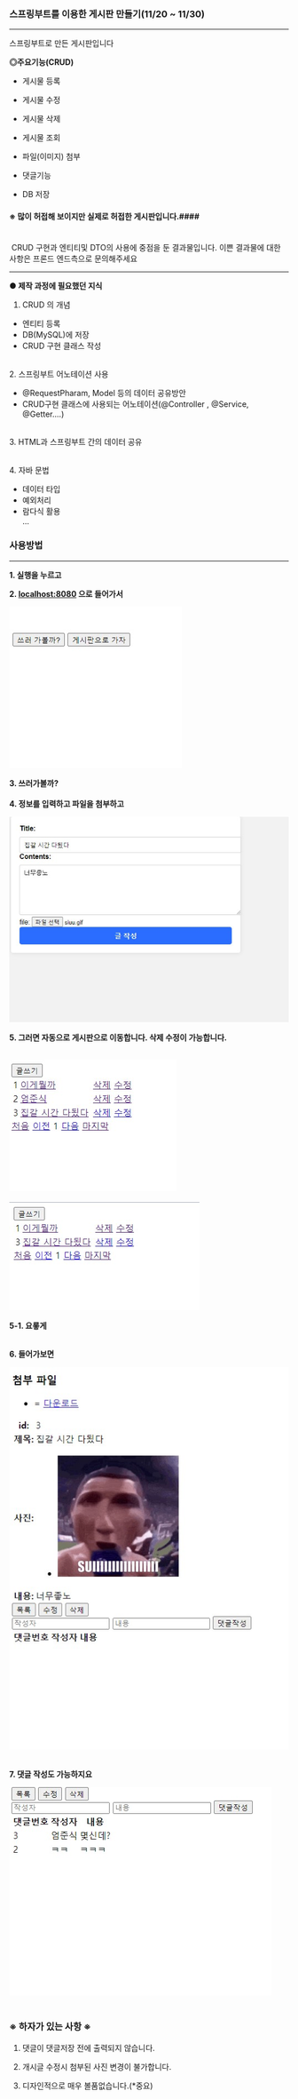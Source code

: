 ### 스프링부트를 이용한 게시판 만들기(11/20 ~ 11/30)

---

스프링부트로 만든 게시판입니다

__◎주요기능(CRUD)__
- 게시물 등록
- 게시물 수정
- 게시물 삭제
- 게시물 조회

- 파일(이미지) 첨부
- 댓글기능
- DB 저장


#### ※ 많이 허접해 보이지만 실제로 허접한 게시판입니다.####

<br> &nbsp;CRUD 구현과 엔티티및 DTO의 사용에 중점을 둔 결과물입니다.
이쁜 결과물에 대한 사항은 프론드 엔드측으로 문의해주세요


----
__● 제작 과정에 필요했던 지식__

1. CRUD 의 개념

 - 엔티티 등록
 - DB(MySQL)에 저장
 - CRUD 구현 클래스 작성

<br>2. 스프링부트 어노테이션 사용
  - @RequestPharam, Model 등의 데이터 공유방안
  - CRUD구현 클래스에 사용되는 어노테이션(@Controller , @Service, @Getter....)

<br> 3. HTML과 스프링부트 간의 데이터 공유

<br> 4. 자바 문법
 - 데이터 타입
 - 예외처리
 - 람다식 활용
 <br>...


### __사용방법__
---

__1. 실행을 누르고__

__2. [localhost:8080](http://localhost:8080/) 으로 들어가서__

<div class="test_image">
  <img src="./imgs/1.jpg">
</div>

__3. 쓰러가볼까?__<br>
<br>
__4. 정보를 입력하고 파일을 첨부하고__<br>

<div class="test_image">
  <img src="./imgs/2.jpg">
</div>

__5. 그러면 자동으로 게시판으로 이동합니다. 삭제 수정이 가능합니다.__<br>

<br>
<div class="test_image">
  <img src="./imgs/3.jpg">
</div><br>

<div class="test_image">
  <img src="./imgs/6.jpg">
</div>

__5-1. 요롷게__

<br>__6. 들어가보면__

<div class="test_image">
  <img src="./imgs/4.jpg">
</div> <br>

__7. 댓글 작성도 가능하지요__

<div class="test_image">
  <img src="./imgs/5.jpg">
</div> <br>


### ※ 하자가 있는 사항 ※ <br>


1. 댓글이 댓글저장 전에 출력되지 않습니다.

2. 개시글 수정시 첨부된 사진 변경이 불가합니다.

3. 디자인적으로 매우 볼품없습니다.(*중요)
